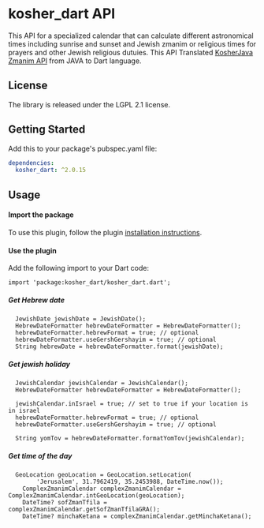 # kosher_dart API

This API for a specialized calendar that can calculate different astronomical times including sunrise and sunset and Jewish zmanim or religious times for prayers and other Jewish religious dutuies.
This API Translated [KosherJava Zmanim API](https://github.com/KosherJava/zmanim) from JAVA to Dart language.

## License

The library is released under the LGPL 2.1 license.

## Getting Started

Add this to your package's pubspec.yaml file:
``` pubspec.yaml
dependencies:
  kosher_dart: ^2.0.15
```

## Usage
#### Import the package
To use this plugin, follow the plugin [installation instructions](https://pub.dev/packages/kosher_dart/install).
#### Use the plugin
Add the following import to your Dart code:
```
import 'package:kosher_dart/kosher_dart.dart';
```

##### Get Hebrew date
```
  JewishDate jewishDate = JewishDate();
  HebrewDateFormatter hebrewDateFormatter = HebrewDateFormatter();
  hebrewDateFormatter.hebrewFormat = true; // optional
  hebrewDateFormatter.useGershGershayim = true; // optional
  String hebrewDate = hebrewDateFormatter.format(jewishDate);
```
##### Get jewish holiday
```
  JewishCalendar jewishCalendar = JewishCalendar();
  HebrewDateFormatter hebrewDateFormatter = HebrewDateFormatter();
  
  jewishCalendar.inIsrael = true; // set to true if your location is in israel
  hebrewDateFormatter.hebrewFormat = true; // optional
  hebrewDateFormatter.useGershGershayim = true; // optional
  
  String yomTov = hebrewDateFormatter.formatYomTov(jewishCalendar);
```

##### Get time of the day
```
  GeoLocation geoLocation = GeoLocation.setLocation(
        'Jerusalem', 31.7962419, 35.2453988, DateTime.now());
    ComplexZmanimCalendar complexZmanimCalendar = ComplexZmanimCalendar.intGeoLocation(geoLocation);
    DateTime? sofZmanTfila = complexZmanimCalendar.getSofZmanTfilaGRA();
    DateTime? minchaKetana = complexZmanimCalendar.getMinchaKetana();
```